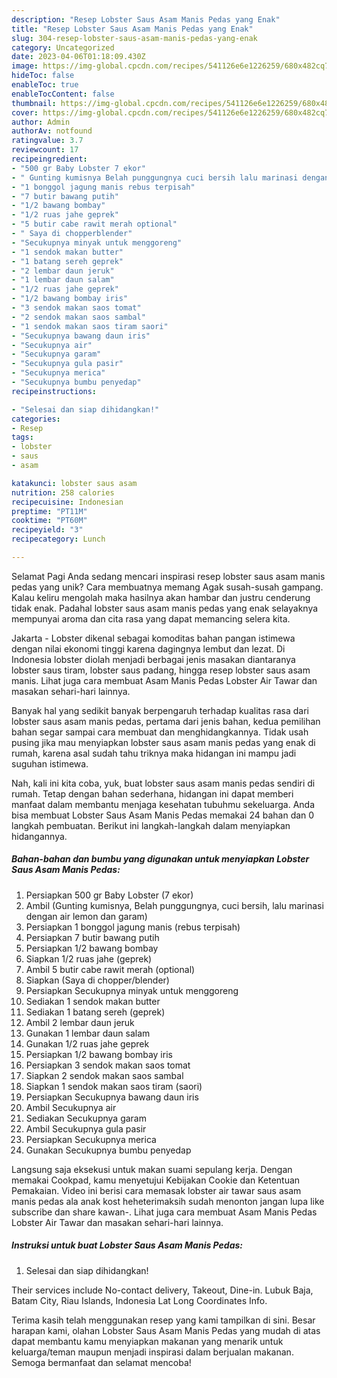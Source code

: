 ```yaml
---
description: "Resep Lobster Saus Asam Manis Pedas yang Enak"
title: "Resep Lobster Saus Asam Manis Pedas yang Enak"
slug: 304-resep-lobster-saus-asam-manis-pedas-yang-enak
category: Uncategorized
date: 2023-04-06T01:18:09.430Z
image: https://img-global.cpcdn.com/recipes/541126e6e1226259/680x482cq70/lobster-saus-asam-manis-pedas-foto-resep-utama.jpg
hideToc: false
enableToc: true
enableTocContent: false
thumbnail: https://img-global.cpcdn.com/recipes/541126e6e1226259/680x482cq70/lobster-saus-asam-manis-pedas-foto-resep-utama.jpg
cover: https://img-global.cpcdn.com/recipes/541126e6e1226259/680x482cq70/lobster-saus-asam-manis-pedas-foto-resep-utama.jpg
author: Admin
authorAv: notfound
ratingvalue: 3.7
reviewcount: 17
recipeingredient:
- "500 gr Baby Lobster 7 ekor"
- " Gunting kumisnya Belah punggungnya cuci bersih lalu marinasi dengan air lemon dan garam"
- "1 bonggol jagung manis rebus terpisah"
- "7 butir bawang putih"
- "1/2 bawang bombay"
- "1/2 ruas jahe geprek"
- "5 butir cabe rawit merah optional"
- " Saya di chopperblender"
- "Secukupnya minyak untuk menggoreng"
- "1 sendok makan butter"
- "1 batang sereh geprek"
- "2 lembar daun jeruk"
- "1 lembar daun salam"
- "1/2 ruas jahe geprek"
- "1/2 bawang bombay iris"
- "3 sendok makan saos tomat"
- "2 sendok makan saos sambal"
- "1 sendok makan saos tiram saori"
- "Secukupnya bawang daun iris"
- "Secukupnya air"
- "Secukupnya garam"
- "Secukupnya gula pasir"
- "Secukupnya merica"
- "Secukupnya bumbu penyedap"
recipeinstructions:

- "Selesai dan siap dihidangkan!"
categories:
- Resep
tags:
- lobster
- saus
- asam

katakunci: lobster saus asam 
nutrition: 258 calories
recipecuisine: Indonesian
preptime: "PT11M"
cooktime: "PT60M"
recipeyield: "3"
recipecategory: Lunch

---
```



Selamat Pagi Anda sedang mencari inspirasi resep lobster saus asam manis pedas yang unik? Cara membuatnya memang Agak susah-susah gampang. Kalau keliru mengolah maka hasilnya akan hambar dan justru cenderung tidak enak. Padahal lobster saus asam manis pedas yang enak selayaknya mempunyai aroma dan cita rasa yang dapat memancing selera kita.


Jakarta - Lobster dikenal sebagai komoditas bahan pangan istimewa dengan nilai ekonomi tinggi karena dagingnya lembut dan lezat. Di Indonesia lobster diolah menjadi berbagai jenis masakan diantaranya lobster saus tiram, lobster saus padang, hingga resep lobster saus asam manis. Lihat juga cara membuat Asam Manis Pedas Lobster Air Tawar dan masakan sehari-hari lainnya.

Banyak hal yang sedikit banyak berpengaruh terhadap kualitas rasa dari lobster saus asam manis pedas, pertama dari jenis bahan, kedua pemilihan bahan segar sampai cara membuat dan menghidangkannya. Tidak usah pusing jika mau menyiapkan lobster saus asam manis pedas yang enak di rumah, karena asal sudah tahu triknya maka hidangan ini mampu jadi suguhan istimewa.


Nah, kali ini kita coba, yuk, buat lobster saus asam manis pedas sendiri di rumah. Tetap dengan bahan sederhana, hidangan ini dapat memberi manfaat dalam membantu menjaga kesehatan tubuhmu sekeluarga. Anda bisa membuat Lobster Saus Asam Manis Pedas memakai 24 bahan dan 0 langkah pembuatan. Berikut ini langkah-langkah dalam menyiapkan hidangannya.

<!--inarticleads1-->

##### Bahan-bahan dan bumbu yang digunakan untuk menyiapkan Lobster Saus Asam Manis Pedas:

1. Persiapkan 500 gr Baby Lobster (7 ekor)
1. Ambil  (Gunting kumisnya, Belah punggungnya, cuci bersih, lalu marinasi dengan air lemon dan garam)
1. Persiapkan 1 bonggol jagung manis (rebus terpisah)
1. Persiapkan 7 butir bawang putih
1. Persiapkan 1/2 bawang bombay
1. Siapkan 1/2 ruas jahe (geprek)
1. Ambil 5 butir cabe rawit merah (optional)
1. Siapkan  (Saya di chopper/blender)
1. Persiapkan Secukupnya minyak untuk menggoreng
1. Sediakan 1 sendok makan butter
1. Sediakan 1 batang sereh (geprek)
1. Ambil 2 lembar daun jeruk
1. Gunakan 1 lembar daun salam
1. Gunakan 1/2 ruas jahe geprek
1. Persiapkan 1/2 bawang bombay iris
1. Persiapkan 3 sendok makan saos tomat
1. Siapkan 2 sendok makan saos sambal
1. Siapkan 1 sendok makan saos tiram (saori)
1. Persiapkan Secukupnya bawang daun iris
1. Ambil Secukupnya air
1. Sediakan Secukupnya garam
1. Ambil Secukupnya gula pasir
1. Persiapkan Secukupnya merica
1. Gunakan Secukupnya bumbu penyedap


Langsung saja eksekusi untuk makan suami sepulang kerja. Dengan memakai Cookpad, kamu menyetujui Kebijakan Cookie dan Ketentuan Pemakaian. Video ini berisi cara memasak lobster air tawar saus asam manis pedas ala anak kost heheterimaksih sudah menonton jangan lupa like subscribe dan share kawan-. Lihat juga cara membuat Asam Manis Pedas Lobster Air Tawar dan masakan sehari-hari lainnya. 

<!--inarticleads2-->

##### Instruksi untuk buat Lobster Saus Asam Manis Pedas:


1. Selesai dan siap dihidangkan!

Their services include No-contact delivery, Takeout, Dine-in. Lubuk Baja, Batam City, Riau Islands, Indonesia Lat Long Coordinates Info. 

Terima kasih telah menggunakan resep yang kami tampilkan di sini. Besar harapan kami, olahan Lobster Saus Asam Manis Pedas yang mudah di atas dapat membantu kamu menyiapkan makanan yang menarik untuk keluarga/teman maupun menjadi inspirasi dalam berjualan makanan. Semoga bermanfaat dan selamat mencoba!

